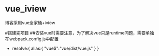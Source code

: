 # vue_iview
博客采用vue全家桶+iview

#搭建完项目
##安装vue时需要注意，为了解决vue只是runtime问题，需要单独在webpack.config.js中配置
+ resolve:{
  alias:{
    "vue$":"vue/dist/vue.js"
  }
}

